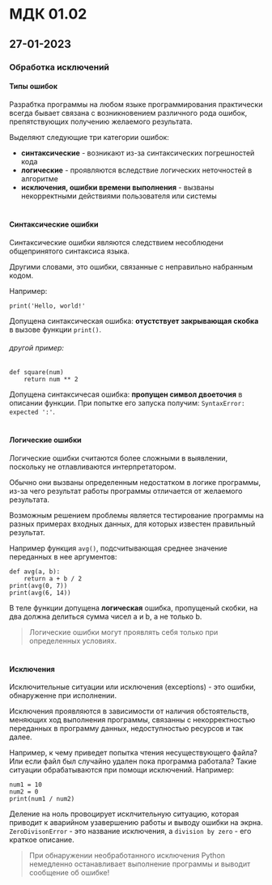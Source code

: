 # МДК 01.02
## 27-01-2023
### Обработка исключений 
#### Типы ошибок
Разрабтка программы на любом языке программирования практически всегда бывает связана с возникновением различного рода ошибок, препятствующих получению желаемого результата.

Выделяют следующие три категории ошибок:
- **синтаксические** - возникают из-за синтаксических погрешностей кода
- **логические** - проявляются вследствие логических неточностей в алгоритме
- **исключения, ошибки времени выполнения** - вызваны некорректными действиями пользователя или системы
#
#### Синтаксические ошибки
Синтаксические ошибки являются следствием несоблюдени общепринятого синтаксиса языка.

Другими словами, это ошибки, связанные с неправильно набранным кодом.

Например:
```
print('Hello, world!'
```
Допущена синтаксическая ошибка: **отустствует закрывающая скобка** в вызове функции `print()`.

###### другой пример:
```
def square(num)
    return num ** 2
```
Допущена синтаксичесая ошибка: **пропущен символ двоеточия** в описании функции. При попытке его запуска получим: `SyntaxError: expected ':'`.
#
#### Логические ошибки
Логические ошибки считаются более сложными в выявлении, поскольку не отлавливаются интерпретатором.

Обычно они вызваны определенным недостатком в логике программы, из-за чего результат работы программы отличается от желаемого результата.

Возможным решением проблемы является тестирование программы на разных примерах входных данных, для которых известен правильный результат.

Например функция `avg()`, подсчитывающая среднее значение переданных в нее аргументов:
```
def avg(a, b):
    return a + b / 2
print(avg(0, 7))
print(avg(6, 14))
```
В теле функции допущена **логическая** ошибка, пропущеный скобки, на два должна делиться сумма чисел a и b, а не только b.
> Логические ошибки могут проявлять себя только при определенных условиях.
#
#### Исключения
Исключительные ситуации или исключения (exceptions) - это ошибки, обнаруженне при исполнении.

Исключения проявляются в зависимости от наличия обстоятельств, меняющих ход выполнения программы, связанны с некорректностью переданных в программу данных, недоступностью ресурсов и так далее.

Например, к чему приведет попытка чтения несуществующего файла? Или если файл был случайно удален пока программа работала? Такие ситуации обрабатываются при помощи исключений.
Например:
```
num1 = 10
num2 = 0
print(num1 / num2)
```
Деление на ноль провоцирует исклчительную ситуацию, которая приводит к аварийном узавершению работы и выводу ошибки на экрна. `ZeroDivisonError` - это название исключения, а `division by zero` - его краткое описание.
> При обнаружении необработанного исключения Python немедленно останавливает выполнение программы и выводит сообщение об ошибке!
